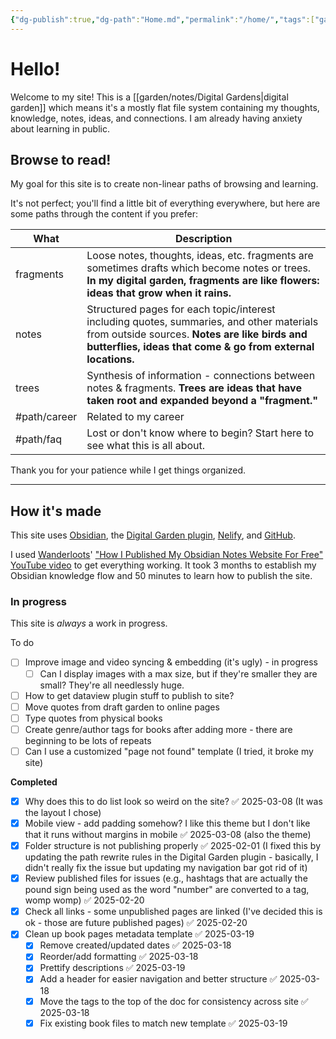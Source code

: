 ```yaml
---
{"dg-publish":true,"dg-path":"Home.md","permalink":"/home/","tags":["gardenEntry"],"created":"2025-01-31T21:53:03.686-05:00","updated":"2025-03-22T21:36:05.136-04:00"}
---
```



# Hello!
Welcome to my site! This is a [[garden/notes/Digital Gardens\|digital garden]] which means it's a mostly flat file system containing my thoughts, knowledge, notes, ideas, and connections. I am already having anxiety about learning in public.
## Browse to read!
My goal for this site is to create non-linear paths of browsing and learning. 

It's not perfect; you'll find a little bit of everything everywhere, but here are some paths through the content if you prefer:

| What         | Description                                                                                                                                                                                             |
| ------------ | ------------------------------------------------------------------------------------------------------------------------------------------------------------------------------------------------------- |
| fragments    | Loose notes, thoughts, ideas, etc. fragments are sometimes drafts which become notes or trees. **In my digital garden, fragments are like flowers: ideas that grow when it rains.**                     |
| notes        | Structured pages for each topic/interest including quotes, summaries, and other materials from outside sources. **Notes are like birds and butterflies, ideas that come & go from external locations.** |
| trees        | Synthesis of information - connections between notes & fragments. **Trees are ideas that have taken root and expanded beyond a "fragment."**                                                            |
| #path/career | Related to my career                                                                                                                                                                                    |
| #path/faq    | Lost or don't know where to begin? Start here to see what this is all about.                                                                                                                            |
Thank you for your patience while I get things organized.

---

## How it's made
This site uses [Obsidian](http://obsidian.md), the [Digital Garden plugin](https://dg-docs.ole.dev/), [Nelify](http://netlify.com), and [GitHub](https://github.com/). 

I used [Wanderloots](https://wanderloots.xyz/)' ["How I Published My Obsidian Notes Website For Free" YouTube video](https://www.youtube.com/watch?v=7f8e5IiUkeo) to get everything working. It took 3 months to establish my Obsidian knowledge flow and 50 minutes to learn how to publish the site.
### In progress

This site is *always* a work in progress.

To do 
- [ ] Improve image and video syncing & embedding (it's ugly) - in progress
	- [ ] Can I display images with a max size, but if they're smaller they are small? They're all needlessly huge.
- [ ] How to get dataview plugin stuff to publish to site?
- [ ] Move quotes from draft garden to online pages 
- [ ] Type quotes from physical books
- [ ] Create genre/author tags for books after adding more - there are beginning to be lots of repeats
- [ ] Can I use a customized "page not found" template (I tried, it broke my site)

**Completed**
- [x] Why does this to do list look so weird on the site? ✅ 2025-03-08 (It was the layout I chose)
- [x] Mobile view - add padding somehow? I like this theme but I don't like that it runs without margins in mobile ✅ 2025-03-08 (also the theme)
- [x] Folder structure is not publishing properly ✅ 2025-02-01 (I fixed this by updating the path rewrite rules in the Digital Garden plugin - basically, I didn't really fix the issue but updating my navigation bar got rid of it)
- [x] Review published files for issues (e.g., hashtags that are actually the pound sign being used as the word "number" are converted to a tag, womp womp) ✅ 2025-02-20
- [x] Check all links - some unpublished pages are linked (I've decided this is ok - those are future published pages) ✅ 2025-02-20
- [x] Clean up book pages metadata template ✅ 2025-03-19
	- [x] Remove created/updated dates ✅ 2025-03-18
	- [x] Reorder/add formatting ✅ 2025-03-18
	- [x] Prettify descriptions ✅ 2025-03-19
	- [x] Add a header for easier navigation and better structure ✅ 2025-03-18
	- [x] Move the tags to the top of the doc for consistency across site ✅ 2025-03-18
	- [x] Fix existing book files to match new template ✅ 2025-03-19